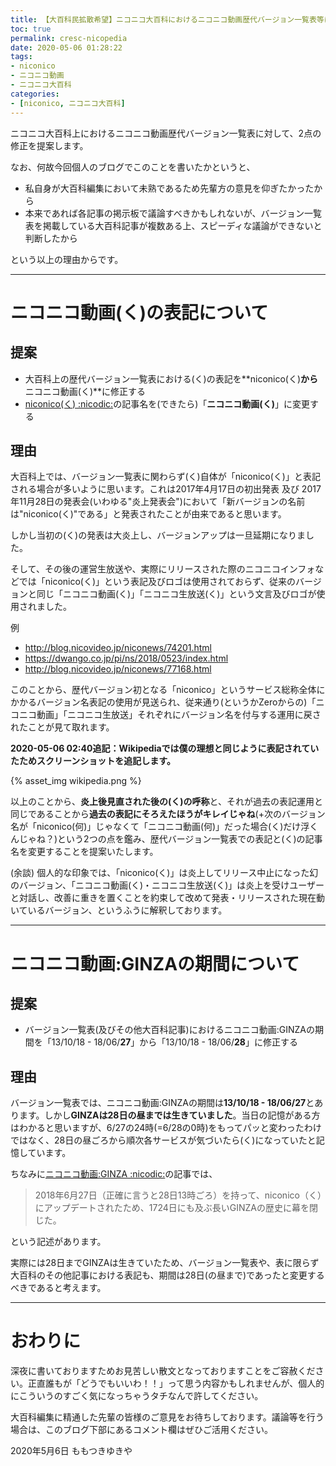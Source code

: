 ```yaml
---
title: 【大百科民拡散希望】ニコニコ大百科におけるニコニコ動画歴代バージョン一覧表等に対する修正の提案
toc: true
permalink: cresc-nicopedia
date: 2020-05-06 01:28:22
tags:
- niconico
- ニコニコ動画
- ニコニコ大百科
categories:
- [niconico, ニコニコ大百科]
---
```


ニコニコ大百科上におけるニコニコ動画歴代バージョン一覧表に対して、2点の修正を提案します。

なお、何故今回個人のブログでこのことを書いたかというと、

- 私自身が大百科編集において未熟であるため先輩方の意見を仰ぎたかったから
- 本来であれば各記事の掲示板で議論すべきかもしれないが、バージョン一覧表を掲載している大百科記事が複数ある上、スピーディな議論ができないと判断したから

という以上の理由からです。

<!-- more -->

---

# ニコニコ動画(く)の表記について

## 提案

- 大百科上の歴代バージョン一覧表における(く)の表記を**niconico(く)**から**ニコニコ動画(く)**に修正する
- [niconico(く) :nicodic:](https://dic.nicovideo.jp/a/niconico(く))の記事名を(できたら)「**ニコニコ動画(く)**」に変更する

## 理由

大百科上では、バージョン一覧表に関わらず(く)自体が「niconico(く)」と表記される場合が多いように思います。これは2017年4月17日の初出発表 及び 2017年11月28日の発表会(いわゆる"炎上発表会")において「新バージョンの名前は"niconico(く)"である」と発表されたことが由来であると思います。

しかし当初の(く)の発表は大炎上し、バージョンアップは一旦延期になりました。

そして、その後の運営生放送や、実際にリリースされた際のニコニコインフォなどでは「niconico(く)」という表記及びロゴは使用されておらず、従来のバージョンと同じ「ニコニコ動画(く)」「ニコニコ生放送(く)」という文言及びロゴが使用されました。

例

- http://blog.nicovideo.jp/niconews/74201.html
- https://dwango.co.jp/pi/ns/2018/0523/index.html
- http://blog.nicovideo.jp/niconews/77168.html

このことから、歴代バージョン初となる「niconico」というサービス総称全体にかかるバージョン名表記の使用が見送られ、従来通り(というかZeroからの)「ニコニコ動画」「ニコニコ生放送」それぞれにバージョン名を付与する運用に戻されたことが見て取れます。

**2020-05-06 02:40追記：Wikipediaでは僕の理想と同じように表記されていたためスクリーンショットを追記します。**

{% asset_img wikipedia.png %}

以上のことから、**炎上後見直された後の(く)の呼称**と、それが過去の表記運用と同じであることから**過去の表記にそろえたほうがキレイじゃね**(+次のバージョン名が「niconico(何)」じゃなくて「ニコニコ動画(何)」だった場合(く)だけ浮くんじゃね？)という2つの点を鑑み、歴代バージョン一覧表での表記と(く)の記事名を変更することを提案いたします。

(余談) 個人的な印象では、「niconico(く)」は炎上してリリース中止になった幻のバージョン、「ニコニコ動画(く)・ニコニコ生放送(く)」は炎上を受けユーザーと対話し、改善に重きを置くことを約束して改めて発表・リリースされた現在動いているバージョン、というふうに解釈しております。

---

# ニコニコ動画:GINZAの期間について

## 提案

- バージョン一覧表(及びその他大百科記事)におけるニコニコ動画:GINZAの期間を「13/10/18 - 18/06/**27**」から「13/10/18 - 18/06/**28**」に修正する

## 理由

バージョン一覧表では、ニコニコ動画:GINZAの期間は**13/10/18 - 18/06/27**とあります。しかし**GINZAは28日の昼までは生きていました**。当日の記憶がある方はわかると思いますが、6/27の24時(=6/28の0時)をもってパッと変わったわけではなく、28日の昼ごろから順次各サービスが気づいたら(く)になっていたと記憶しています。

ちなみに[ニコニコ動画:GINZA :nicodic:](https://dic.nicovideo.jp/a/ニコニコ動画:GINZA)の記事では、

> 2018年6月27日（正確に言うと28日13時ごろ）を持って、niconico（く）にアップデートされたため、1724日にも及ぶ長いGINZAの歴史に幕を閉じた。

という記述があります。

実際には28日までGINZAは生きていたため、バージョン一覧表や、表に限らず大百科のその他記事における表記も、期間は28日(の昼まで)であったと変更するべきであると考えます。

---

# おわりに

深夜に書いておりますためお見苦しい散文となっておりますことをご容赦ください。正直誰もが「どうでもいいわ！！」って思う内容かもしれませんが、個人的にこういうのすごく気になっちゃうタチなんで許してください。

大百科編集に精通した先輩の皆様のご意見をお待ちしております。議論等を行う場合は、このブログ下部にあるコメント欄はぜひご活用ください。

2020年5月6日 ももつきゆきや

